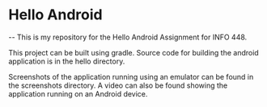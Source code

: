 # Hello Android
--
This is my repository for the Hello Android Assignment for INFO 448.

This project can be built using gradle. Source code for building the android application is in the hello directory.

Screenshots of the application running using an emulator can be found in the screenshots directory. A video can also be found showing the application running on an Android device.